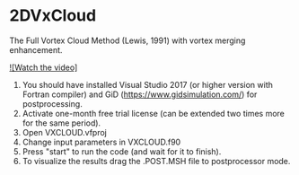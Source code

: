 # 2DVxCloud
The Full Vortex Cloud Method (Lewis, 1991) with vortex merging enhancement.

[![Watch the video]](https://www.youtube.com/watch?v=t9UlMXD7EzA)

1. You should have installed Visual Studio 2017 (or higher version with Fortran compiler) and GiD (https://www.gidsimulation.com/) for postprocessing.
2. Activate one-month free trial license (can be extended two times more for the same period).
3. Open VXCLOUD.vfproj
4. Change input parameters in VXCLOUD.f90
5. Press "start" to run the code (and wait for it to finish).
6. To visualize the results drag the .POST.MSH file to postprocessor mode.
